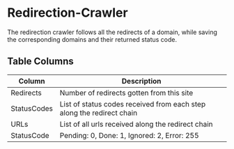 Redirection-Crawler
============

The redirection crawler follows all the redirects of a domain, while saving
the corresponding domains and their returned status code.

## Table Columns

| Column |  Description |
| ----------- | ----------- |
| Redirects |  Number of redirects gotten from this site |
| StatusCodes | List of status codes received from each step along the redirect chain |
| URLs | List of all urls received along the redirect chain |
| StatusCode | Pending: 0, Done: 1, Ignored: 2, Error: 255 |


 


